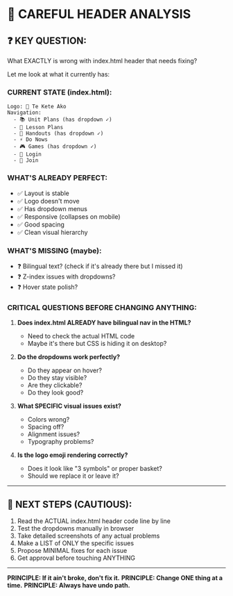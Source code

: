 # 🔬 CAREFUL HEADER ANALYSIS

## ❓ KEY QUESTION:
What EXACTLY is wrong with index.html header that needs fixing?

Let me look at what it currently has:

### CURRENT STATE (index.html):
```
Logo: 🧺 Te Kete Ako
Navigation:
  - 📚 Unit Plans (has dropdown ✓)
  - 📖 Lesson Plans  
  - 📄 Handouts (has dropdown ✓)
  - ⚡ Do Nows
  - 🎮 Games (has dropdown ✓)
  - 🔐 Login
  - 📝 Join
```

### WHAT'S ALREADY PERFECT:
- ✅ Layout is stable
- ✅ Logo doesn't move
- ✅ Has dropdown menus
- ✅ Responsive (collapses on mobile)
- ✅ Good spacing
- ✅ Clean visual hierarchy

### WHAT'S MISSING (maybe):
- ❓ Bilingual text? (check if it's already there but I missed it)
- ❓ Z-index issues with dropdowns?
- ❓ Hover state polish?

### CRITICAL QUESTIONS BEFORE CHANGING ANYTHING:

1. **Does index.html ALREADY have bilingual nav in the HTML?**
   - Need to check the actual HTML code
   - Maybe it's there but CSS is hiding it on desktop?

2. **Do the dropdowns work perfectly?**
   - Do they appear on hover?
   - Do they stay visible?
   - Are they clickable?
   - Do they look good?

3. **What SPECIFIC visual issues exist?**
   - Colors wrong?
   - Spacing off?
   - Alignment issues?
   - Typography problems?

4. **Is the logo emoji rendering correctly?**
   - Does it look like "3 symbols" or proper basket?
   - Should we replace it or leave it?

---

## 🎯 NEXT STEPS (CAUTIOUS):

1. Read the ACTUAL index.html header code line by line
2. Test the dropdowns manually in browser
3. Take detailed screenshots of any actual problems
4. Make a LIST of ONLY the specific issues
5. Propose MINIMAL fixes for each issue
6. Get approval before touching ANYTHING

---

**PRINCIPLE: If it ain't broke, don't fix it.**
**PRINCIPLE: Change ONE thing at a time.**
**PRINCIPLE: Always have undo path.**

